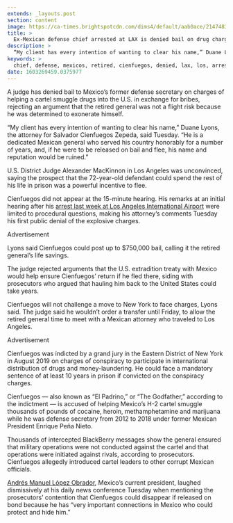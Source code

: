 ```yaml
--- 
extends: _layouts.post 
section: content 
image: https://ca-times.brightspotcdn.com/dims4/default/aab0ace/2147483647/strip/true/crop/3000x1575+0+57/resize/1200x630!/quality/90/?url=https%3A%2F%2Fcalifornia-times-brightspot.s3.amazonaws.com%2Fca%2F02%2F2a7bc34a81cbd229f5db56beb918%2F42d4c4d03e564a9693aedcabfb210177 
title: > 
  Ex-Mexican defense chief arrested at LAX is denied bail on drug charges 
description: > 
  “My client has every intention of wanting to clear his name,” Duane Lyons, the attorney for Salvador Cienfuegos Zepeda, said Tuesday.AdvertisementLyons said Cienfuegos could post up to $750,000 bail, calling it the retired general’s life savings.Cienfuegos will not challenge a move to New York to face charges, Lyons said.The judge said he wouldn’t order a transfer until Friday, to allow the retired general time to meet with a Mexican attorney who traveled to Los Angeles.He could face a mandatory sentence of at least 10 years in prison if convicted on the conspiracy charges. 
keywords: > 
  chief, defense, mexicos, retired, cienfuegos, denied, lax, los, arrested, prosecutors, exmexican, general, judge, cartel, drug, bail, charges, mexican 
date: 1603269459.0375977 
--- 
```

<div><p>A judge has denied bail to Mexico&#8217;s former defense secretary on charges of helping a cartel smuggle drugs into the U.S. in exchange for bribes, rejecting an argument that the retired general was not a flight risk because he was determined to exonerate himself.</p><p>&#8220;My client has every intention of wanting to clear his name,&#8221; Duane Lyons, the attorney for Salvador Cienfuegos Zepeda, said Tuesday. &#8220;He is a dedicated Mexican general who served his country honorably for a number of years, and, if he were to be released on bail and flee, his name and reputation would be ruined.&#8221;</p><p>U.S. District Judge Alexander MacKinnon in Los Angeles was unconvinced, saying the prospect that the 72-year-old defendant could spend the rest of his life in prison was a powerful incentive to flee.</p><p>Cienfuegos did not appear at the 15-minute hearing. His remarks at an initial hearing after his <a class="link" href="https://www.latimes.com/world-nation/story/2020-10-15/mexicos-ex-defense-secretary-arrested-in-los-angeles">arrest last week at Los Angeles International Airport</a> were limited to procedural questions, making his attorney&#8217;s comments Tuesday his first public denial of the explosive charges.</p><p class="google-dfp-ad-caption">Advertisement</p>
    <p id="google-adab6bd604-7f42-460e-9bd4-e03bd7d65a07" class="google-dfp-ad injected">
        <p class="google-dfp-ad-placeholder"></p>
    </p>
<p>Lyons said Cienfuegos could post up to $750,000 bail, calling it the retired general&#8217;s life savings.</p><p>The judge rejected arguments that the U.S. extradition treaty with Mexico would help ensure Cienfuegos&#8217; return if he fled there, siding with prosecutors who argued that hauling him back to the United States could take years.</p><p>Cienfuegos will not challenge a move to New York to face charges, Lyons said. The judge said he wouldn&#8217;t order a transfer until Friday, to allow the retired general time to meet with a Mexican attorney who traveled to Los Angeles.</p><p class="google-dfp-ad-caption">Advertisement</p>
    <p id="google-adfe96fb37-9222-4638-917a-15e0640a35bb" class="google-dfp-ad injected">
        <p class="google-dfp-ad-placeholder"></p>
    </p>
<p></p><p id="nativo_1"></p><p>Cienfuegos was indicted by a grand jury in the Eastern District of New York in August 2019 on charges of conspiracy to participate in international distribution of drugs and money-laundering. He could face a mandatory sentence of at least 10 years in prison if convicted on the conspiracy charges.</p><p>Cienfuegos &#8212; also known as &#8220;El Padrino,&#8221; or &#8220;The Godfather,&#8221; according to the indictment &#8212; is accused of helping Mexico&#8217;s H-2 cartel smuggle thousands of pounds of cocaine, heroin, methamphetamine and marijuana while he was defense secretary from 2012 to 2018 under former Mexican President Enrique Pe&#241;a Nieto.</p><p>Thousands of intercepted BlackBerry messages show the general ensured that military operations were not conducted against the cartel and that operations were initiated against rivals, according to prosecutors. Cienfuegos allegedly introduced cartel leaders to other corrupt Mexican officials.</p><p><a class="link" href="https://www.latimes.com/world/la-fg-mexico-amlo-inauguration-20181201-story.html">Andr&#233;s Manuel L&#243;pez Obrador</a>, Mexico&#8217;s current president, laughed dismissively at his daily news conference Tuesday when mentioning the prosecutors&#8217; contention that Cienfuegos could disappear if released on bond because he has &#8220;very important connections in Mexico who could protect and hide him.&#8221;</p></div>